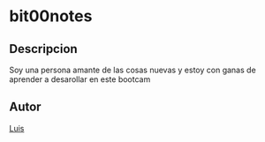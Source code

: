 # bit00notes
## Descripcion
Soy una persona amante de las cosas nuevas y estoy con ganas de aprender a desarollar en este bootcam
## Autor 
[Luis](https://www.facebook.com/TheMorales) 
